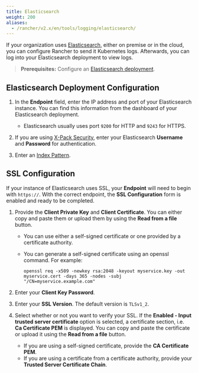 ```yaml
---
title: Elasticsearch
weight: 200
aliases:
  - /rancher/v2.x/en/tools/logging/elasticsearch/
---
```


If your organization uses [Elasticsearch](https://www.elastic.co/), either on premise or in the cloud, you can configure Rancher to send it Kubernetes logs. Afterwards, you can log into your Elasticsearch deployment to view logs.

>**Prerequisites:** Configure an [Elasticsearch deployment](https://www.elastic.co/guide/en/cloud/saas-release/ec-create-deployment.html).

## Elasticsearch Deployment Configuration

1. In the **Endpoint** field, enter the IP address and port of your Elasticsearch instance. You can find this information from the dashboard of your Elasticsearch deployment.

    * Elasticsearch usually uses port `9200` for HTTP and `9243` for HTTPS.

1. If you are using [X-Pack Security](https://www.elastic.co/guide/en/x-pack/current/xpack-introduction.html), enter your Elasticsearch **Username** and **Password** for authentication.

1. Enter an [Index Pattern](https://www.elastic.co/guide/en/kibana/current/index-patterns.html).

## SSL Configuration

If your instance of Elasticsearch uses SSL, your **Endpoint** will need to begin with `https://`. With the correct endpoint, the **SSL Configuration** form is enabled and ready to be completed.

1. Provide the **Client Private Key** and **Client Certificate**. You can either copy and paste them or upload them by using the **Read from a file** button.

    - You can use either a self-signed certificate or one provided by a certificate authority.

    - You can generate a self-signed certificate using an openssl command. For example:

         ```
         openssl req -x509 -newkey rsa:2048 -keyout myservice.key -out myservice.cert -days 365 -nodes -subj "/CN=myservice.example.com"
         ```

1. Enter your **Client Key Password**.

1. Enter your **SSL Version**. The default version is `TLSv1_2`.

1. Select whether or not you want to verify your SSL. If the **Enabled - Input trusted server certificate** option is selected, a certificate section, i.e. **Ca Certificate PEM** is displayed. You can copy and paste the certificate or upload it using the **Read from a file** button.

    * If you are using a self-signed certificate, provide the **CA Certificate PEM**.  
    * If you are using a certificate from a certificate authority, provide your **Trusted Server Certificate Chain**.
